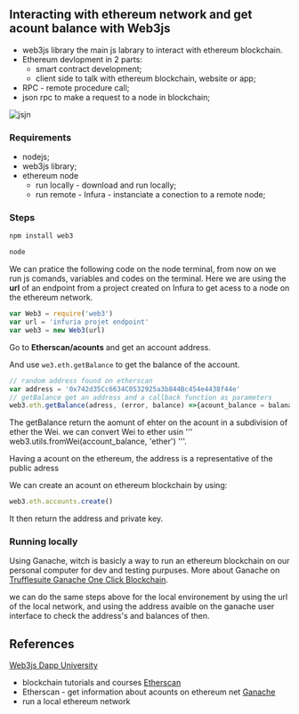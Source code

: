 
## Interacting with ethereum network and get acount balance with Web3js

- web3js library the main js labrary to interact with ethereum blockchain.
- Ethereum devlopment in 2 parts:
    - smart contract development;
    - client side to talk with ethereum blockchain, website or app;
- RPC - remote procedure call;
- json rpc to make a request to a node in blockchain;

<div>
<img style="max-width: 50%;" src="https://www.dappuniversity.com/web3-js-diagram.png" alt="jsjn">
</div>

### Requirements
- nodejs;
- web3js library;
- ethereum node
    - run locally - download and run locally;
    - run remote - Infura - instanciate a conection to a remote node;

### Steps
``` bash
npm install web3

node
```
We can pratice the following code on the node terminal, from now on we run js comands, variables and codes on the terminal.
Here we are using the **url** of an endpoint from a project created on Infura to get acess to a node on the ethereum network.

```js
var Web3 = require('web3')
var url = 'infuria projet endpoint'
var web3 = new Web3(url)
```

Go to **Etherscan/acounts** and get an account address.

And use ```we3.eth.getBalance``` to get the balance of the account.
```js
// random address found on etherscan
var address = '0x742d35Cc6634C0532925a3b844Bc454e4438f44e' 
// getBalance get an address and a callback function as parameters
web3.eth.getBalance(adress, (error, balance) =>{acount_balance = balanace})
```
The getBalance return the aomunt of ehter on the acount in a subdivision of ether the Wei.
we can convert Wei to ether usin ''' web3.utils.fromWei(account_balance, 'ether') '''.

Having a acount on the ethereum, the address is a representative of the public adress

We can create an acount on ethereum blockchain by using:
```js
web3.eth.accounts.create()
```
It then return the address and private key.

### Running locally
Using Ganache, witch is basicly a way to run an ethereum blockchain on our personal computer for dev and testing purpuses. 
More about Ganache on [Trufflesuite Ganache One Click Blockchain](https://www.trufflesuite.com/ganache).

we can do the same steps above for the local environement by using the url of the local network, and using the address avaible on the ganache user interface to check the address's and balances of then.
## References
[Web3js Dapp University](https://www.dappuniversity.com/articles/web3-js-intro)
- blockchain tutorials and courses
[Etherscan](https://etherscan.io/)
- Etherscan - get information about acounts on ethereum net
[Ganache](https://www.trufflesuite.com/ganache)
- run a local ethereum network




